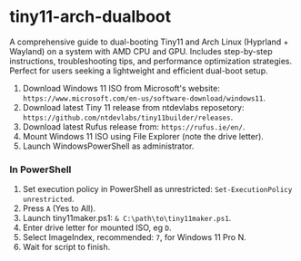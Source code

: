 # tiny11-arch-dualboot
A comprehensive guide to dual-booting Tiny11 and Arch Linux (Hyprland + Wayland) on a system with AMD CPU and GPU. Includes step-by-step instructions, troubleshooting tips, and performance optimization strategies. Perfect for users seeking a lightweight and efficient dual-boot setup.

1. Download Windows 11 ISO from Microsoft's website: `https://www.microsoft.com/en-us/software-download/windows11`.
2. Download latest Tiny 11 release from ntdevlabs reposetory: `https://github.com/ntdevlabs/tiny11builder/releases`.
3. Download latest Rufus release from: `https://rufus.ie/en/`.
4. Mount Windows 11 ISO using File Explorer (note the drive letter).
5. Launch WindowsPowerShell as administrator.

### In PowerShell 
1. Set execution policy in PowerShell as unrestricted: `Set-ExecutionPolicy unrestricted`.
2. Press `A` (Yes to All).
3. Launch tiny11maker.ps1: `& C:\path\to\tiny11maker.ps1`.
4. Enter drive letter for mounted ISO, eg `D`.
5. Select ImageIndex, recommended: `7`, for Windows 11 Pro N.
6. Wait for script to finish.
